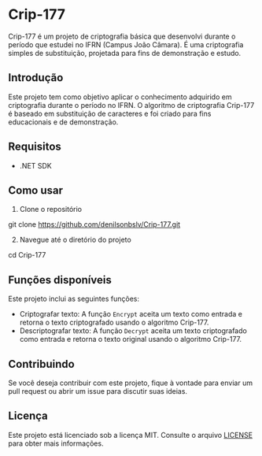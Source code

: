 # Crip-177

Crip-177 é um projeto de criptografia básica que desenvolvi durante o período que estudei no IFRN (Campus João Câmara). É uma criptografia simples de substituição, projetada para fins de demonstração e estudo.

## Introdução

Este projeto tem como objetivo aplicar o conhecimento adquirido em criptografia durante o período no IFRN. O algoritmo de criptografia Crip-177 é baseado em substituição de caracteres e foi criado para fins educacionais e de demonstração.

## Requisitos

- .NET SDK

## Como usar

1. Clone o repositório

git clone https://github.com/denilsonbslv/Crip-177.git

2. Navegue até o diretório do projeto

cd Crip-177


## Funções disponíveis

Este projeto inclui as seguintes funções:

- Criptografar texto: A função `Encrypt` aceita um texto como entrada e retorna o texto criptografado usando o algoritmo Crip-177.
- Descriptografar texto: A função `Decrypt` aceita um texto criptografado como entrada e retorna o texto original usando o algoritmo Crip-177.

## Contribuindo

Se você deseja contribuir com este projeto, fique à vontade para enviar um pull request ou abrir um issue para discutir suas ideias.

## Licença

Este projeto está licenciado sob a licença MIT. Consulte o arquivo [LICENSE](LICENSE) para obter mais informações.

